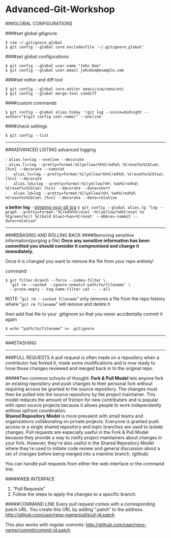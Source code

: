 Advanced-Git-Workshop
=====================

###GLOBAL CONFIGURATIONS

####set global gitignore
```
$ vim ~/.gitignore_global
$ git config --global core.excludesfile '~/.gitignore_global'
```

####set global configurations
```
$ git config --global user.name "John Doe"
$ git config --global user.email johndoe@example.com
```

####set editor and diff tool
```
$ git config --global core.editor emacs/vim/nano/etc
$ git config --global merge.tool vimdiff
```

####custom commands
```
$ git config --global alias.today '!git log --since=midnight --author="$(git config user.name)" --oneline'
```

####check settings
```
$ git config --list
```


-----------
###ADVANCED LISTING
advanced logging

	⁃ alias.le=log --oneline --decorate
	⁃ alias.ll=log --pretty=format:%C(yellow)%h%Cred%d\ %Creset%s%Cblue\ [%cn] --decorate --numstat
	⁃	alias.ls=log --pretty=format:%C(yellow)%h%Cred%d\ %Creset%s%Cblue\ [%cn] --decorate
	⁃	alias.lds=log --pretty=format:%C(yellow)%h\ %ad%Cred%d\ %Creset%s%Cblue\ [%cn] --decorate --date=short
	⁃	alias.ld=log --pretty=format:%C(yellow)%h\ %ad%Cred%d\ %Creset%s%Cblue\ [%cn] --decorate --date=relative

**a better log** - [pimping your git log](http://www.jukie.net/bart/blog/pimping-out-git-log)
`$ git config --global alias.lg "log --graph --pretty=format:'%Cred%h%Creset -%C(yellow)%d%Creset %s %Cgreen(%cr) %C(bold blue)<%an>%Creset' --abbrev-commit --date=relative"`



-----------
###REBASING AND ROLLING BACK
####Removing sensitive information(purging a file)
**Once any sensitive information has been committed you should consider it compromised and change it immediately.**

Once it is changed you want to remove the file from your repo entirely!

command:
```
$ git filter-branch --force --index-filter \
  'git rm --cached --ignore-unmatch path/to/filename’ \
  --prune-empty --tag-name-filter cat -- --all
 ```

NOTE: “`git rm --cached filename`” only removes a file from the repo history
	  where “`git rm filename`” will remove and delete it

then add that file to your .gitignore so that you never accidentally commit it again
```
$ echo “path/to/filename” >> .gitignore
```

-----------
###STASHING


-----------
###PULL REQUESTS
A pull request is often made on a repository when a contributor has forked it, made some modifications and is now ready to hove those changes reviewed and merged back in to the original repo.

#####Two common schools of thought:
**Fork & Pull Model** lets anyone fork an existing repository and push changes to their personal fork without requiring access be granted to the source repository. The changes must then be pulled into the source repository by the project maintainer. This model reduces the amount of friction for new contributors and is popular with open source projects because it allows people to work independently without upfront coordination.<br />
**Shared Repository Model** is more prevalent with small teams and organizations collaborating on private projects. Everyone is granted push access to a single shared repository and topic branches are used to isolate changes.
Pull requests are especially useful in the Fork & Pull Model because they provide a way to notify project maintainers about changes in your fork. However, they're also useful in the Shared Repository Model where they're used to initiate code review and general discussion about a set of changes before being merged into a mainline branch.
(github)


You can handle pull requests from either the web interface or the command line.

#####WEB INTERFACE
1. “Pull Requests”
2. Follow the steps to apply the changes to a specific branch.

#####COMMAND LINE
Every pull request comes with a corresponding patch URL. You create this URL by adding “.patch” to the address.
http://github.com/user/repo-name/pull/pull-id.patch

This also works with regular commits:
http://github.com/user/repo-name/commit/commit-id.patch




